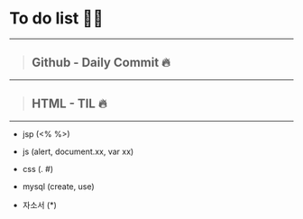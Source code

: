 # To do list 💨💨

****

> ## Github - Daily Commit 🔥

***

> ## HTML - TIL 🔥

***

- jsp (<% %>)
- js (alert, document.xx, var xx)
- css (. #)
- mysql (create, use)

- 자소서 (*)

